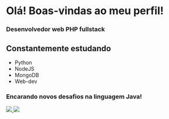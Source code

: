 # Olá! Boas-vindas ao meu perfil!
### Desenvolvedor web PHP fullstack  
## Constantemente estudando
  - Python
  - NodeJS
  - MongoDB
  - Web-dev
### Encarando novos desafios na linguagem Java!
<div>
  <a href="https://github.com/raphaelarcanjo">
  <img src="https://github-readme-stats.vercel.app/api?username=raphaelarcanjo&layout=compact">
  <img src="https://github-readme-stats.vercel.app/api/top-langs/?username=raphaelarcanjo&layout=compact"
</div>
